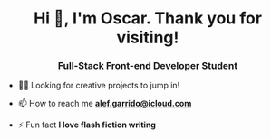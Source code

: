 <h1 align="center">Hi 👋, I'm Oscar. Thank you for visiting!</h1>
<h3 align="center"> Full-Stack Front-end Developer Student</h3>


-  👨‍🚀 Looking for creative projects to jump in!  

- 📫 How to reach me **alef.garrido@icloud.com**

- ⚡ Fun fact **I love flash fiction writing** 


